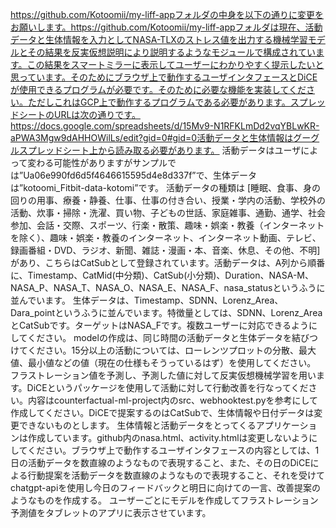 https://github.com/Kotoomii/my-liff-appフォルダの中身を以下の通りに変更をお願いします。https://github.com/Kotoomii/my-liff-appフォルダは現在、活動データと生体情報を入力としてNASA-TLXのストレス値を出力する機械学習モデルとその結果を反実仮想説明により説明するようなモジュールで構成されています。この結果をスマートミラーに表示してユーザーにわかりやすく提示したいと思っています。そのためにブラウザ上で動作するユーザインタフェースとDiCEが使用できるプログラムが必要です。そのために必要な機能を実装してください。ただしこれはGCP上で動作するプログラムである必要があります。スプレッドシートのURLは次の通りです。https://docs.google.com/spreadsheets/d/15Mv9-N1RFKLmDd2vqYBLwKR-aPWA3Mgw9dAHHOWilLs/edit?gid=0#gid=0活動データと生体情報はグーグルスプレッドシート上から読み取る必要があります。
活動データはユーザによって変わる可能性がありますがサンプルでは”Ua06e990fd6d5f4646615595d4e8d337f”で、生体データは”kotoomi_Fitbit-data-kotomi”です。
活動データの種類は
[睡眠、食事、身の回りの用事、療養・静養、仕事、仕事の付き合い、授業・学内の活動、学校外の活動、炊事・掃除・洗濯、買い物、子どもの世話、家庭雑事、通勤、通学、社会参加、会話・交際、スポーツ、行楽・散策、趣味・娯楽・教養（インターネットを除く）、趣味・娯楽・教養のインターネット、インターネット動画、テレビ、録画番組・DVD、ラジオ、新聞、雑誌・漫画・本、音楽、休息、その他、不明]
があり、こちらはCatSubとして登録されています。活動データは、A列から順番に、Timestamp、CatMid(中分類)、CatSub(小分類)、Duration、NASA-M、NASA_P、NASA_T、NASA_O、NASA_E、NASA_F、nasa_statusというふうに並んでいます。
生体データは、Timestamp、SDNN、Lorenz_Area、Dara_pointというふうに並んでいます。特徴量としては、SDNN、Lorenz_AreaとCatSubです。ターゲットはNASA_Fです。複数ユーザーに対応できるようにしてください。
modelの作成は、同じ時間の活動データと生体データを結びつけてください。15分以上の活動については、ローレンツプロットの分散、最大値、最小値などの値（現在の仕様もそうっているはず）を使用してください。
フラストレーション値を予測し、予測した値に対して反実仮想機械学習を用います。DiCEというパッケージを使用して活動に対して行動改善を行なってください。内容はcounterfactual-ml-project内のsrc、webhooktest.pyを参考にして作成してください。DiCEで提案するのはCatSubで、生体情報や日付データは変更できないものとします。
生体情報と活動データをとってくるアプリケーションは作成しています。github内のnasa.html、activity.htmlは変更しないようにしてください。ブラウザ上で動作するユーザインタフェースの内容としては、1日の活動データを数直線のようなもので表現すること、また、その日のDiCEによる行動提案を活動データを数直線のようなもので表現すること、それを受けてchatgpt-apiを使用し今日のフィードバックと明日に向けての一言、改善提案のようなものを作成する。
ユーザーごとにモデルを作成してフラストレーション予測値をタブレットのアプリに表示させています。

